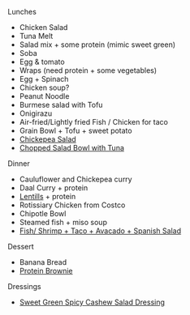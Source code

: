 Lunches

- Chicken Salad
- Tuna Melt
- Salad mix + some protein (mimic sweet green)
- Soba
- Egg & tomato
- Wraps (need protein + some vegetables)
- Egg + Spinach
- Chicken soup?
- Peanut Noodle
- Burmese salad with Tofu
- Onigirazu
- Air-fried/Lightly fried Fish / Chicken for taco
- Grain Bowl + Tofu + sweet potato
- [Chickepea Salad](/recipes/ChickpeaSalad.md)
- [Chopped Salad Bowl with Tuna](/recipes/Chopped%20Salad%20Bowl%20with%20Tuna.md)

Dinner

- Cauluflower and Chickepea curry
- Daal Curry + protein
- [Lentills](/recipes/Lentils.md) + protein
- Rotissiary Chicken from Costco
- Chipotle Bowl
- Steamed fish + miso soup
- [Fish/ Shrimp + Taco + Avacado + Spanish Salad](/recipes/ShrimpTostados.md)

Dessert

- Banana Bread
- [Protein Brownie](/recipes/ProteinBrownie.md)

Dressings

- [Sweet Green Spicy Cashew Salad Dressing](/recipes/SweetGreenSpicyCashewSaladDressing.md)